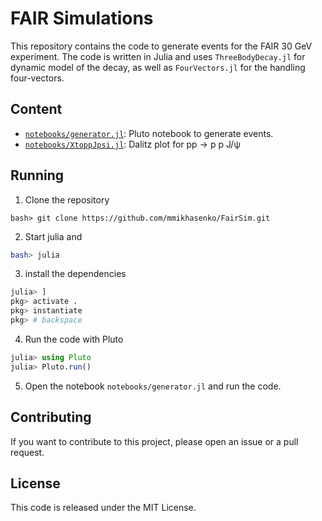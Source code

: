 # FAIR Simulations

This repository contains the code to generate events for the FAIR 30 GeV experiment.
The code is written in Julia and uses `ThreeBodyDecay.jl` for dynamic model of the decay, as well as `FourVectors.jl` for the handling four-vectors.

## Content

- [`notebooks/generator.jl`](notebooks/generator.jl): Pluto notebook to generate events.
- [`notebooks/XtoppJpsi.jl`](notebooks/XtoppJpsi.jl): Dalitz plot for pp → p p J/ψ

## Running

1. Clone the repository

```
bash> git clone https://github.com/mmikhasenko/FairSim.git
```

2. Start julia and 

```bash
bash> julia
```

3. install the dependencies

```julia
julia> ]
pkg> activate .
pkg> instantiate
pkg> # backspace
```

4. Run the code with Pluto

```julia
julia> using Pluto
julia> Pluto.run()
```

5. Open the notebook `notebooks/generator.jl` and run the code.


## Contributing

If you want to contribute to this project, please open an issue or a pull request.

## License

This code is released under the MIT License.